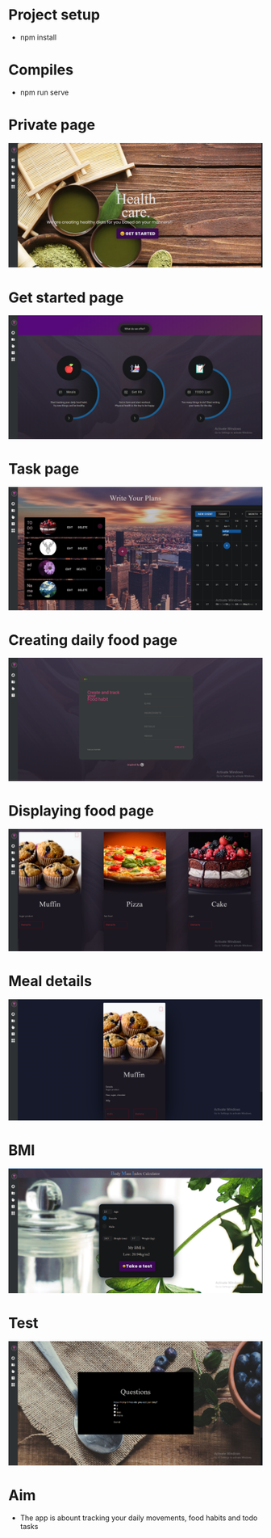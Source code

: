 # Project setup
* npm install   
# Compiles
* npm run serve
# Private page
![Screenshot](screenshot.png)
# Get started page
![Screenshot](screenshot7.png)
# Task page
![Screenshot](screenshot6.png)
# Creating daily food page
![Screenshot](screenshot2.png)
# Displaying food page
![Screenshot](screenshot1.png)
# Meal details
![Screenshot](screenshot3.png)
# BMI 
![Screenshot](screenshot5.png)
# Test
![Screenshot](screenshot4.png)

# Aim
* The app is abount tracking your daily movements, food habits and todo tasks